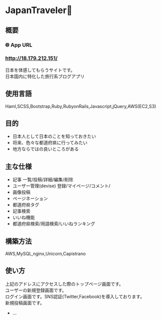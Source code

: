 # JapanTraveler:japan:

## 概要
### 🌐  App URL
### **http://18.179.212.151/**  
日本を体感してもらうサイトです。<br>
日本国内に特化した旅行系ブログアプリ<br>
## 使用言語<br>
Haml,SCSS,Bootstrap,Ruby,RubyonRails,Javascript,jQuery,AWS(EC2,S3)

## 目的
* 日本人として日本のことを知っておきたい<br>
* 将来、色々な都道府県に行ってみたい<br>
* 地方ならではの良いところがある<br>

## 主な仕様
* 記事 一覧/投稿/詳細/編集/削除<br>
* ユーザー管理(devise) 登録/マイページ/コメント/<br>
* 画像投稿<br>
* ページネーション<br>
* 都道府県タグ<br>
* 記事検索<br>
* いいね機能<br>
* 都道府県検索/用語検索/いいねランキング<br>

## 構築方法
AWS,MySQL,nginx,Unicorn,Capistrano

## 使い方
上記のアドレスにアクセスした際のトップページ画面です。<br>
ユーザーの新規登録画面です。<br>
ログイン画面です。SNS認証(Twitter,Facebook)を導入しております。<br>
新規投稿画面です。<br>






* ...
